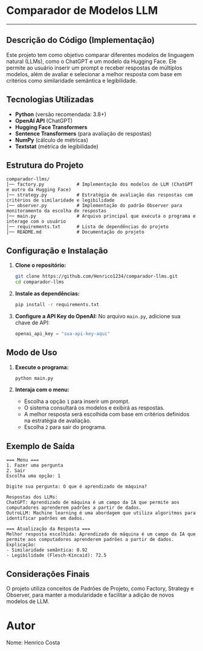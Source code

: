 # Comparador de Modelos LLM

---


## Descrição do Código (Implementação)
Este projeto tem como objetivo comparar diferentes modelos de linguagem natural (LLMs), como o ChatGPT e um modelo da Hugging Face. Ele permite ao usuário inserir um prompt e receber respostas de múltiplos modelos, além de avaliar e selecionar a melhor resposta com base em critérios como similaridade semântica e legibilidade.

## Tecnologias Utilizadas
- **Python** (versão recomendada: 3.8+)
- **OpenAI API** (ChatGPT)
- **Hugging Face Transformers**
- **Sentence Transformers** (para avaliação de respostas)
- **NumPy** (cálculo de métricas)
- **Textstat** (métrica de legibilidade)

## Estrutura do Projeto
```plaintext
comparador-llms/
│── factory.py            # Implementação dos modelos de LLM (ChatGPT e outro da Hugging Face)
│── strategy.py           # Estratégia de avaliação das respostas com critérios de similaridade e legibilidade
│── observer.py           # Implementação do padrão Observer para monitoramento da escolha de respostas
│── main.py               # Arquivo principal que executa o programa e interage com o usuário
│── requirements.txt      # Lista de dependências do projeto
│── README.md             # Documentação do projeto
```

## Configuração e Instalação

1. **Clone o repositório:**
   ```bash
   git clone https://github.com/Henrico1234/comparador-llms.git
   cd comparador-llms
   ```

3. **Instale as dependências:**
   ```bash
   pip install -r requirements.txt
   ```

4. **Configure a API Key do OpenAI:**
   No arquivo `main.py`, adicione sua chave de API:
   ```python
   openai_api_key = "sua-api-key-aqui"
   ```

## Modo de Uso

1. **Execute o programa:**
   ```bash
   python main.py
   ```

2. **Interaja com o menu:**
   - Escolha a opção `1` para inserir um prompt.
   - O sistema consultará os modelos e exibirá as respostas.
   - A melhor resposta será escolhida com base em critérios definidos na estratégia de avaliação.
   - Escolha `2` para sair do programa.

## Exemplo de Saída
```
=== Menu ===
1. Fazer uma pergunta
2. Sair
Escolha uma opção: 1

Digite sua pergunta: O que é aprendizado de máquina?

Respostas dos LLMs:
ChatGPT: Aprendizado de máquina é um campo da IA que permite aos computadores aprenderem padrões a partir de dados.
OutroLLM: Machine learning é uma abordagem que utiliza algoritmos para identificar padrões em dados.

=== Atualização da Resposta ===
Melhor resposta escolhida: Aprendizado de máquina é um campo da IA que permite aos computadores aprenderem padrões a partir de dados.
Explicação: 
- Similaridade semântica: 0.92
- Legibilidade (Flesch-Kincaid): 72.5
```

## Considerações Finais
O projeto utiliza conceitos de Padrões de Projeto, como Factory, Strategy e Observer, para manter a modularidade e facilitar a adição de novos modelos de LLM.

# Autor
Nome: Henrico Costa 




